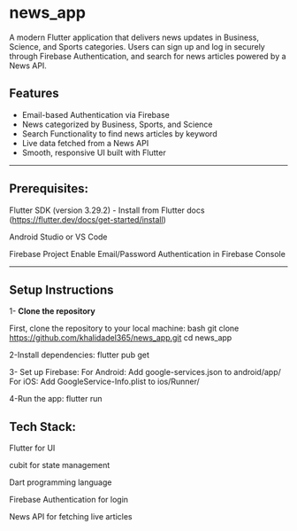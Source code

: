 # news_app

A modern Flutter application that delivers  news updates in Business, Science, and Sports categories. Users can sign up and log in securely through Firebase Authentication, and search for news articles powered by a 
 News API.

## Features
- Email-based Authentication via Firebase
- News categorized by Business, Sports, and Science
- Search Functionality to find news articles by keyword
- Live data fetched from a News API
- Smooth, responsive UI built with Flutter

---

## Prerequisites:
Flutter SDK (version 3.29.2) - Install from Flutter docs (https://flutter.dev/docs/get-started/install)

Android Studio or VS Code

Firebase Project Enable Email/Password Authentication in Firebase Console

---

## Setup Instructions

1- **Clone the repository**

 First, clone the repository to your local machine:
 bash
 git clone https://github.com/khalidadel365/news_app.git
 cd news_app

2-Install dependencies:
flutter pub get

3- Set up Firebase:
For Android: Add google-services.json to android/app/
For iOS: Add GoogleService-Info.plist to ios/Runner/

4-Run the app:
flutter run

## Tech Stack:

Flutter for UI

cubit for state management

Dart programming language

Firebase Authentication for login

News API for fetching live articles

